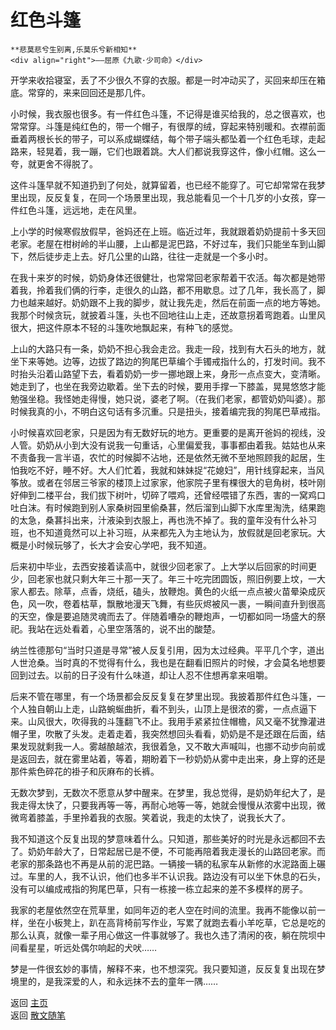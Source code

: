 # 红色斗篷

```{tip} 
**悲莫悲兮生别离,乐莫乐兮新相知**       
<div align="right">——屈原《九歌·少司命》</div>
```

开学来收拾寝室，丢了不少很久不穿的衣服。都是一时冲动买了，买回来却压在箱底。常穿的，来来回回还是那几件。

小时候，我衣服也很多。有一件红色斗篷，不记得是谁买给我的，总之很喜欢，也常常穿。斗篷是纯红色的，带一个帽子，有很厚的绒，穿起来特别暖和。衣襟前面垂着两根长长的带子，可以系成蝴蝶结，每个带子端头都坠着一个红色毛球，走起路来，轻晃着，我一蹦，它们也跟着跳。大人们都说我穿这件，像小红帽。这么一夸，就更舍不得脱了。

这件斗篷早就不知道扔到了何处，就算留着，也已经不能穿了。可它却常常在我梦里出现，反反复复，在同一个场景里出现，我总能看见一个十几岁的小女孩，穿一件红色斗篷，远远地，走在风里。

上小学的时候寒假放假早，爸妈还在上班。临近过年，我就跟着奶奶提前十多天回老家。老屋在柑树岭的半山腰，上山都是泥巴路，不好过车，我们只能坐车到山脚下，然后徒步走上去。好几公里的山路，往往一走就是一个多小时。

在我十来岁的时候，奶奶身体还很健壮，也常常回老家帮着干农活。每次都是她带着我，拎着我们俩的行李，走很久的山路，都不用歇息。过了几年，我长高了，脚力也越来越好。奶奶跟不上我的脚步，就让我先走，然后在前面一点的地方等她。我那个时候贪玩，就披着斗篷，头也不回地往山上走，还故意拐着弯跑着。山里风很大，把这件原本不轻的斗篷吹地飘起来，有种飞的感觉。

上山的大路只有一条，奶奶不担心我会走岔。我走一段，找到有大石头的地方，就坐下来等她。边等，边拔了路边的狗尾巴草编个手镯戒指什么的，打发时间。我不时抬头沿着山路望下去，看着奶奶一步一挪地跟上来，身形一点点变大，变清晰。她走到了，也坐在我旁边歇着。坐下去的时候，要用手撑一下膝盖，晃晃悠悠才能勉强坐稳。我怪她走得慢，她只说，婆老了啊。（在我们老家，都管奶奶叫婆）。那时候我真的小，不明白这句话有多沉重。只是扭头，接着编完我的狗尾巴草戒指。

小时候喜欢回老家，只是因为有无数好玩的地方。更重要的是离开爸妈的视线，没人管。奶奶从小到大没有说我一句重话，心里偏爱我，事事都由着我。姑姑也从来不责备我一言半语，农忙的时候脚不沾地，还是依然无微不至地照顾我的起居，生怕我吃不好，睡不好。大人们忙着，我就和妹妹捉“花媳妇”，用针线穿起来，当风筝放。或者在邻居三爷家的楼顶上过家家，他家院子里有棵很大的皂角树，枝叶刚好伸到二楼平台，我们拔下树叶，切碎了喂鸡，还曾经喂错了东西，害的一窝鸡口吐白沫。有时候跑到别人家桑树园里偷桑葚，然后溜到山脚下水库里淘洗，结果跑的太急，桑葚抖出来，汁液染到衣服上，再也洗不掉了。我的童年没有什么补习班，也不知道竟然可以上补习班，从来都先入为主地认为，放假就是回老家玩。大概是小时候玩够了，长大才会安心学吧，我不知道。

后来初中毕业，去西安接着读高中，就很少回老家了。上大学以后回家的时间更少，回老家也就只剩大年三十那一天了。年三十吃完团圆饭，照旧例要上坟，一大家人都去。除草，点香，烧纸，磕头，放鞭炮。黄色的火纸一点点被火苗晕染成灰色，风一吹，卷着枯草，飘散地漫天飞舞，有些灰烬被风一裹，一瞬间直升到很高的天空，像是要追随灵魂而去了。伴随着嘈杂的鞭炮声，一切都如同一场盛大的祭祀。我站在远处看着，心里空落落的，说不出的酸楚。

纳兰性德那句“当时只道是寻常”被人反复引用，因为太过经典。平平几个字，道出人世沧桑。当时真的不觉得有什么，我也是在翻看旧照片的时候，才会莫名地想要回到过去。以前的日子没有什么味道，却让人忍不住想再拿来咀嚼。

后来不管在哪里，有一个场景都会反反复复在梦里出现。我披着那件红色斗篷，一个人独自朝山上走，山路蜿蜒曲折，看不到头，山顶上是很浓的雾，一点点逼下来。山风很大，吹得我的斗篷翻飞不止。我用手紧紧拉住帽檐，风又毫不犹豫灌进帽子里，吹散了头发。走着走着，我突然想回头看看，奶奶是不是还跟在后面，结果发现就剩我一人。雾越酿越浓，我很着急，又不敢大声喊叫，也挪不动步向前或是返回去，就在雾里站着，等着，期盼着下一秒奶奶从雾中走出来，身上穿的还是那件紫色碎花的褂子和灰麻布的长裤。

无数次梦到，无数次不愿意从梦中醒来。在梦里，我总觉得，是奶奶年纪大了，是我走得太快了，只要我再等一等，再耐心地等一等，她就会慢慢从浓雾中出现，微微弯着膝盖，手里拎着我的衣服。笑着说，我走的太快了，说我长大了。

我不知道这个反复出现的梦意味着什么。只知道，那些美好的时光是永远都回不去了。奶奶年龄大了，日常起居已是不便，不可能再陪着我走漫长的山路回老家。而老家的那条路也不再是从前的泥巴路。一辆接一辆的私家车从新修的水泥路面上碾过。车里的人，我不认识，他们也多半不认识我。路边没有可以坐下休息的石头，没有可以编成戒指的狗尾巴草，只有一栋接一栋立起来的差不多模样的房子。

我家的老屋依然空在荒草里，如同年迈的老人空在时间的流里。我再不能像以前一样，坐在小板凳上，趴在高背椅前写作业，写累了就跑去看小羊吃草，它总是吃的那么认真，就像一辈子用心做这一件事就够了。我也久违了清闲的夜，躺在院坝中间看星星，听远处偶尔响起的犬吠……

梦是一件很玄妙的事情，解释不来，也不想深究。我只要知道，反反复复出现在梦境里的，是我深爱的人，和永远抹不去的童年一隅……



返回 [主页](../../../intro.md)   
返回 [散文随笔](../../../posts/essaycollection.md)